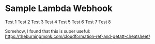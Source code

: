 # Sample Lambda Webhook

Test 1
Test 2
Test 3
Test 4
Test 5
Test 6
Test 7
Test 8

Somehow, I found that this is super useful:
https://theburningmonk.com/cloudformation-ref-and-getatt-cheatsheet/
